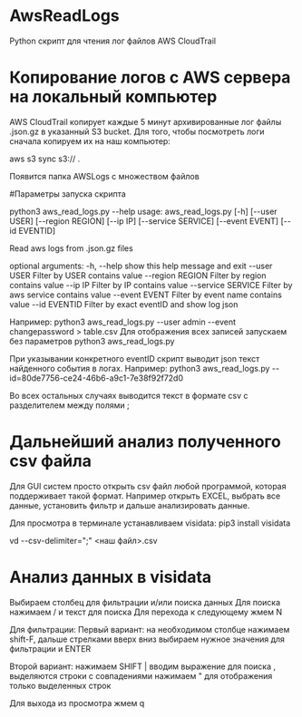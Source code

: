 # AwsReadLogs

Python скрипт для чтения лог файлов AWS CloudTrail

# Копирование логов с AWS сервера на локальный компьютер

AWS CloudTrail копирует каждые 5 минут архивированные лог файлы .json.gz в указанный S3 bucket.
Для того, чтобы посмотреть логи сначала копируем их на наш компьютер:

aws s3 sync s3://<bucket-name> .
 
Появится папка AWSLogs с множеством файлов
 
#Параметры запуска скрипта
 
python3 aws_read_logs.py --help
usage: aws_read_logs.py [-h] [--user USER] [--region REGION] [--ip IP]
                        [--service SERVICE] [--event EVENT] [--id EVENTID]

Read aws logs from .json.gz files

optional arguments:
  -h, --help         show this help message and exit
  --user USER        Filter by USER contains value
  --region REGION    Filter by region contains value
  --ip IP            Filter by IP contains value
  --service SERVICE  Filter by aws service contains value
  --event EVENT      Filter by event name contains value
  --id EVENTID       Filter by exact eventID and show log json

Например: python3 aws_read_logs.py --user admin --event changepassword > table.csv
Для отображения всех записей запускаем без параметров  python3 aws_read_logs.py


При указывании конкретного eventID скрипт выводит json текст найденного события в логах.
Например: python3 aws_read_logs.py --id=80de7756-ce24-46b6-a9c1-7e38f92f72d0

Во всех остальных случаях выводится текст в формате csv с разделителем между полями ;

# Дальнейший анализ полученного csv файла

Для GUI систем просто открыть csv файл любой программой, которая поддерживает такой формат.
Например открыть EXCEL, выбрать все данные, установить фильтр и дальше анализировать данные.

Для просмотра в терминале устанавливаем visidata:
pip3 install visidata

vd --csv-delimiter=";" <наш файл>.csv

# Анализ данных в visidata

Выбираем столбец для фильтрации и/или поиска данных
Для поиска нажимаем  / и текст для поиска
Для перехода к следующему жмем N

Для фильтрации:
Первый вариант:
на необходимом столбце нажимаем shift-F, дальше стрелками вверх вниз выбираем нужное значения для фильтрации и ENTER

Второй вариант:
нажимаем SHIFT |  вводим выражение для поиска , выделяются строки с совпадениями
нажимаем " для отображения только выделенных строк

Для выхода из просмотра жмем q




